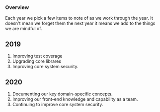 ### Overview
Each year we pick a few items to note of as we work through the year. It doesn't mean we forget them the next year it means we add to the things we are mindful of.

## 2019
1. Improving test coverage
2. Upgrading core librares
3. Improving core system security.

## 2020
1. Documenting our key domain-specific concepts.
2. Improving our front-end knowledge and capability as a team.
3. Continuing to improve core system security.
